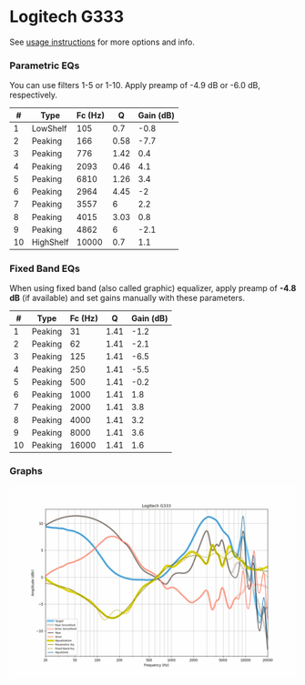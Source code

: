 # Logitech G333
See [usage instructions](https://github.com/jaakkopasanen/AutoEq#usage) for more options and info.

### Parametric EQs
You can use filters 1-5 or 1-10. Apply preamp of -4.9 dB or -6.0 dB, respectively.

|   # | Type      |   Fc (Hz) |    Q |   Gain (dB) |
|-----|-----------|-----------|------|-------------|
|   1 | LowShelf  |       105 | 0.7  |        -0.8 |
|   2 | Peaking   |       166 | 0.58 |        -7.7 |
|   3 | Peaking   |       776 | 1.42 |         0.4 |
|   4 | Peaking   |      2093 | 0.46 |         4.1 |
|   5 | Peaking   |      6810 | 1.26 |         3.4 |
|   6 | Peaking   |      2964 | 4.45 |        -2   |
|   7 | Peaking   |      3557 | 6    |         2.2 |
|   8 | Peaking   |      4015 | 3.03 |         0.8 |
|   9 | Peaking   |      4862 | 6    |        -2.1 |
|  10 | HighShelf |     10000 | 0.7  |         1.1 |

### Fixed Band EQs
When using fixed band (also called graphic) equalizer, apply preamp of **-4.8 dB** (if available) and set gains manually with these parameters.

|   # | Type    |   Fc (Hz) |    Q |   Gain (dB) |
|-----|---------|-----------|------|-------------|
|   1 | Peaking |        31 | 1.41 |        -1.2 |
|   2 | Peaking |        62 | 1.41 |        -2.1 |
|   3 | Peaking |       125 | 1.41 |        -6.5 |
|   4 | Peaking |       250 | 1.41 |        -5.5 |
|   5 | Peaking |       500 | 1.41 |        -0.2 |
|   6 | Peaking |      1000 | 1.41 |         1.8 |
|   7 | Peaking |      2000 | 1.41 |         3.8 |
|   8 | Peaking |      4000 | 1.41 |         3.2 |
|   9 | Peaking |      8000 | 1.41 |         3.6 |
|  10 | Peaking |     16000 | 1.41 |         1.6 |

### Graphs
![](./Logitech%20G333.png)
